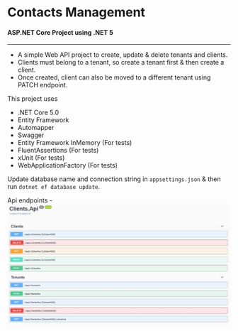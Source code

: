 # Contacts Management

#### ASP.NET Core Project using .NET 5

---

* A simple Web API project to create, update & delete tenants and clients.
* Clients must belong to a tenant, so create a tenant first & then create a client.
* Once created, client can also be moved to a different tenant using PATCH endpoint.

This project uses

* .NET Core 5.0
* Entity Framework
* Automapper
* Swagger
* Entity Framework InMemory (For tests)
* FluentAssertions  (For tests)
* xUnit  (For tests)
* WebApplicationFactory (For tests)

Update database name and connection string in `appsettings.json` & then run `dotnet ef database update`.

Api endpoints - <kbd>![Endpoints](./Endpoints.JPG)</kbd>


